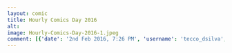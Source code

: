 ```yaml
---
layout: comic
title: Hourly Comics Day 2016
alt: 
image: Hourly-Comics-Day-2016-1.jpeg
comment: [{'date': '2nd Feb 2016, 7:26 PM', 'username': 'tecco_dsilva', 'comment': 'Four pages of comics in one day!'}]
---
```

